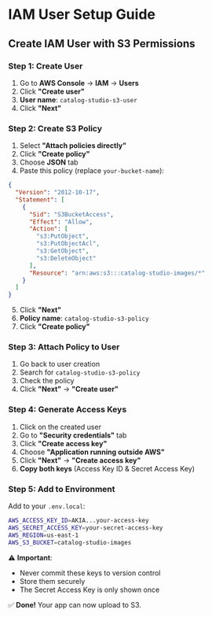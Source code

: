 # IAM User Setup Guide

## Create IAM User with S3 Permissions

### Step 1: Create User
1. Go to **AWS Console** → **IAM** → **Users**
2. Click **"Create user"**
3. **User name**: `catalog-studio-s3-user`
4. Click **"Next"**

### Step 2: Create S3 Policy
1. Select **"Attach policies directly"**
2. Click **"Create policy"**
3. Choose **JSON** tab
4. Paste this policy (replace `your-bucket-name`):

```json
{
  "Version": "2012-10-17",
  "Statement": [
    {
      "Sid": "S3BucketAccess",
      "Effect": "Allow",
      "Action": [
        "s3:PutObject",
        "s3:PutObjectAcl",
        "s3:GetObject",
        "s3:DeleteObject"
      ],
      "Resource": "arn:aws:s3:::catalog-studio-images/*"
    }
  ]
}
```

5. Click **"Next"**
6. **Policy name**: `catalog-studio-s3-policy`
7. Click **"Create policy"**

### Step 3: Attach Policy to User
1. Go back to user creation
2. Search for `catalog-studio-s3-policy`
3. Check the policy
4. Click **"Next"** → **"Create user"**

### Step 4: Generate Access Keys
1. Click on the created user
2. Go to **"Security credentials"** tab
3. Click **"Create access key"**
4. Choose **"Application running outside AWS"**
5. Click **"Next"** → **"Create access key"**
6. **Copy both keys** (Access Key ID & Secret Access Key)

### Step 5: Add to Environment
Add to your `.env.local`:
```bash
AWS_ACCESS_KEY_ID=AKIA...your-access-key
AWS_SECRET_ACCESS_KEY=your-secret-access-key
AWS_REGION=us-east-1
AWS_S3_BUCKET=catalog-studio-images
```

⚠️ **Important**: 
- Never commit these keys to version control
- Store them securely
- The Secret Access Key is only shown once

✅ **Done!** Your app can now upload to S3.
